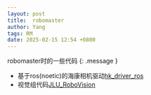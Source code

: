 ```yaml
---
layout: post
title:  robomaster
author: Yang
tags: RM
date: 2025-02-15 12:54 +0800
---
```


robomaster时的一些代码
{: .message }

- 基于ros(noetic)的海康相机驱动[hk_driver_ros](https://github.com/Yeither/hk_driver_ros)
- 视觉组代码[JLU_RoboVision](https://github.com/TARSGO)

[^fn-sample_footnote]: 承载着痛苦与悲伤在失望的海里漂荡
